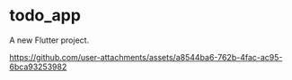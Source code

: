 # todo_app

A new Flutter project.


https://github.com/user-attachments/assets/a8544ba6-762b-4fac-ac95-6bca93253982
